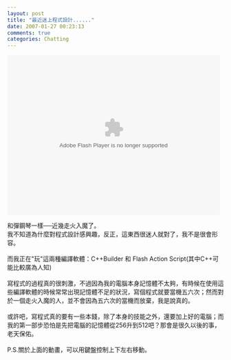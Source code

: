 ```yaml
---
layout: post
title: "最近迷上程式設計......"
date: 2007-01-27 00:23:13
comments: true
categories: Chatting
---
```

<object codebase="http://download.macromedia.com/pub/shockwave/cabs/flash/swflash.cab#version=6,0,29,0" height="371" width="495" classid="clsid:d27cdb6e-ae6d-11cf-96b8-444553540000" style="display: block !important; "><param name="movie" value="http://9.mms.blog.xuite.net/9/a/8/f/10971305/blog_112520/dv/9896632/9896632.swf"> <param name="quality" value="high"> <embed height="371" width="495" src="http://9.mms.blog.xuite.net/9/a/8/f/10971305/blog_112520/dv/9896632/9896632.swf" quality="high" pluginspage="http://www.macromedia.com/go/getflashplayer" type="application/x-shockwave-flash" style="display: block !important; "></object>
<div style="text-align: left;">和彈鋼琴一樣──近幾走火入魔了。<br />我不知道為什麼對程式設計感興趣，反正，這東西很迷人就對了，我不是很會形容。<br /><br /><div style="text-align: left;">而我正在&quot;玩&quot;這兩種編譯軟體：C++Builder 和 Flash Action Script(其中C++可能比較廣為人知)<br /><br />寫程式的過程真的很刺激，不過因為我的電腦本身記憶體不太夠，有時候在使用這些編譯軟體的時候常常出現記憶體不足的狀況，寫個程式就要當機五六次；然而對於一個走火入魔的人，並不會因為五六次的當機而放棄，我是說真的。<br /><br />或許吧，寫程式真的要有一些本錢，除了本身的技能之外，還要加上好的電腦；而我的第一部步恐怕是先把電腦的記憶體從256升到512吧？那會是很久以後的事，老天保佑。<br /><br />P.S.關於上面的動畫，可以用鍵盤控制上下左右移動。</div></div>
